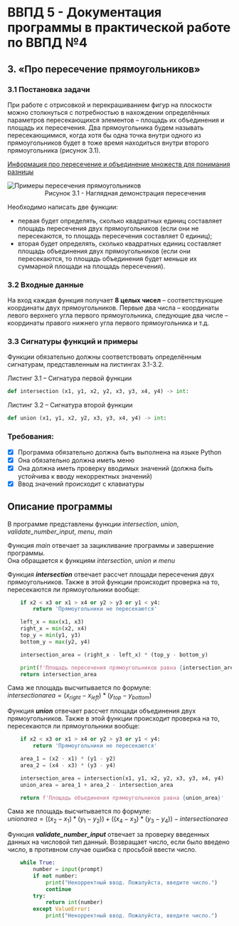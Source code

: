 # ВВПД 5 - Документация программы в практической работе по ВВПД №4
## 3. «Про пересечение прямоугольников»
### 3.1 Постановка задачи
При работе с отрисовкой и перекрашиванием фигур на плоскости можно
столкнуться с потребностью в нахождении определённых параметров
пересекающихся элементов – площадь их объединения и площадь их
пересечения. Два прямоугольника будем называть пересекающимися, когда хотя
бы одна точка внутри одного из прямоугольников будет в тоже время находиться
внутри второго прямоугольника (рисунок 3.1).

[Информация про пересечение и объединение множеств для понимания разницы](https://www.yaklass.ru/p/algebra/9-klass/neravenstva-i-sistemy-neravenstv-9125/mnozhestva-i-podmnozhestva-obedinenie-i-peresechenie-mnozhestv-12443/re-65db9533-df63-4ae1-91ab-823ddd31f586?ysclid=lq55ipccd5309542464)

![Примеры пересечения прямоугольников](https://sun9-53.userapi.com/impg/A3iQionFEQpxqa19nnJSnesmzwmUF5QYIwZqzQ/rhHJ22kOYmg.jpg?size=597x213&quality=96&sign=0df5dff48ff6a0100aa7714ee31e1382&type=album)  
&emsp;&emsp;&emsp;&emsp;&emsp;&emsp;Рисунок 3.1 - Наглядная демонстрация пересечения
                  
Необходимо написать две функции:
* первая будет определять, сколько квадратных единиц составляет
площадь пересечения двух прямоугольников (если они не пересекаются, то
площадь пересечения составляет 0 единиц);
* вторая будет определять, сколько квадратных единиц составляет
площадь объединения двух прямоугольников (если они пересекаются, то
площадь объединения будет меньше их суммарной площади на площадь
пересечения).

### 3.2 Входные данные
На вход каждая функция получает **8 целых чисел** – соответствующие
координаты двух прямоугольников. Первые два числа – координаты левого
верхнего угла первого прямоугольника, следующие два числе – координаты
правого нижнего угла первого прямоугольника и т.д.

### 3.3 Сигнатуры функций и примеры
Функции обязательно должны соответствовать определённым сигнатурам,
представленным на листингах 3.1-3.2.

Листинг 3.1 – Сигнатура первой функции
```python
def intersection (x1, y1, x2, y2, x3, y3, x4, y4) -> int:
```
Листинг 3.2 – Сигнатура второй функции
```python
def union (x1, y1, x2, y2, x3, y3, x4, y4) -> int:
```
### Требования:
- [x] Программа обязательно должна быть выполнена на языке Python  
- [x] Она обязательно должна иметь меню  
- [x] Она должна иметь проверку вводимых значений (должна быть устойчива к вводу некорректных значений)  
- [x] Ввод значений происходит с клавиатуры  

## Описание программы
В программе представлены функции *intersection*, *union*, *validate_number_input*, *menu*, *main*

Функция *main* отвечает за зацикливание программы и завершение программы.  
Она обращается к функциям *intersection*, *union* и *menu*

Функция **_intersection_** отвечает рассчет площади пересечения двух прямоугольников.
Также в этой функции происходит проверка на то, пересекаются ли прямоугольники вообще:

```python
    if x2 < x3 or x1 > x4 or y2 > y3 or y1 < y4:
        return 'Прямоугольники не пересекаются'

    left_x = max(x1, x3)
    right_x = min(x2, x4)
    top_y = min(y1, y3)
    bottom_y = max(y2, y4)

    intersection_area = (right_x - left_x) * (top_y - bottom_y)

    print(f'Площадь пересечения прямоугольников равна {intersection_area}')
    return intersection_area
```
Сама же площадь высчитывается по формуле:  
$`intersection area = (x_{right} - x_{left}) * (y_{top} - y_{bottom})`$  

Функция **_union_** отвечает рассчет площади объединения двух прямоугольников.
Также в этой функции происходит проверка на то, пересекаются ли прямоугольники вообще:

```python
    if x2 < x3 or x1 > x4 or y2 > y3 or y1 < y4:
        return 'Прямоугольники не пересекаются'

    area_1 = (x2 - x1) * (y1 - y2)
    area_2 = (x4 - x3) * (y3 - y4)

    intersection_area = intersection(x1, y1, x2, y2, x3, y3, x4, y4)
    union_area = area_1 + area_2 - intersection_area

    return f'Площадь объединения прямоугольников равна {union_area}'
```
Сама же площадь высчитывается по формуле:  
$`union area = ((x_2 - x_1) * (y_1 - y_2)) + ((x_4 - x_3) * (y_3 - y_4)) - intersection area`$  

Функция **_validate_number_input_** отвечает за проверку введенных данных на числовой тип данный.
Возвращает число, если было введено число, в противном случае ошибка с просьбой ввести число.

```python
    while True:
        number = input(prompt)
        if not number:
            print("Некорректный ввод. Пожалуйста, введите число.")
            continue
        try:
            return int(number)
        except ValueError:
            print("Некорректный ввод. Пожалуйста, введите число.")
```
